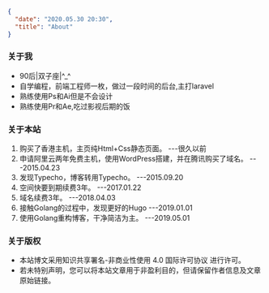 ```json
{
  "date": "2020.05.30 20:30",
  "title": "About"
}
```



### 关于我

- 90后|双子座|^_^
- 自学编程，前端工程师一枚，做过一段时间的后台,主打laravel
- 熟练使用Ps和Ai但是不会设计
- 熟练使用Pr和Ae,吃过影视后期的饭

### 关于本站

1. 购买了香港主机，主页纯Html+Css静态页面。 ---很久以前
2. 申请阿里云两年免费主机，使用WordPress搭建，并在腾讯购买了域名。 ---2015.04.23
3. 发现Typecho，博客转用Typecho。 ---2015.09.20
4. 空间快要到期续费3年。 ---2017.01.22
5. 域名续费3年。 ---2018.04.03
6. 接触Golang的过程中，发现更好的Hugo  ---2019.01.01
7. 使用Golang重构博客，干净简洁为主。 ---2019.05.01


### 关于版权

- 本站博文采用知识共享署名-非商业性使用 4.0 国际许可协议 进行许可。
- 若未特别声明，您可以将本站文章用于非盈利目的，但请保留作者信息及文章原始链接。